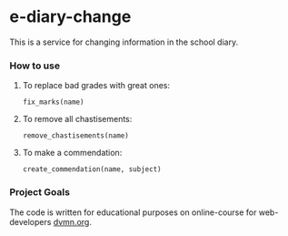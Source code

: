# e-diary-change

This is a service for changing information in the school diary.

### How to use
1) To replace bad grades with great ones: 
    ```
    fix_marks(name) 
    ```
2) To remove all chastisements:
    ```
    remove_chastisements(name) 
    ```
3) To make a commendation:
    ```
    create_commendation(name, subject)
    ```

### Project Goals

The code is written for educational purposes on online-course for web-developers [dvmn.org](https://dvmn.org/).